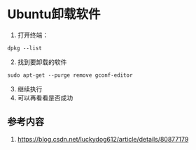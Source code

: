 # Ubuntu卸载软件  
1. 打开终端：  
```shell
dpkg --list
```
2. 找到要卸载的软件  
```shell
sudo apt-get --purge remove gconf-editor
```   
3. 继续执行  
4. 可以再看看是否成功  




## 参考内容  
1. https://blog.csdn.net/luckydog612/article/details/80877179   



